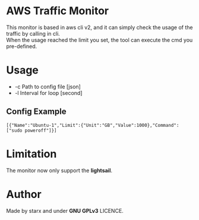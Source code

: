 # AWS Traffic Monitor
This monitor is based in aws cli v2, and it can simply check the usage of the traffic by calling in cli.  
When the usage reached the limit you set, the tool can execute the cmd you pre-defined.

# Usage
- -c Path to config file [json]
- -l Interval for loop [second]

## Config Example
```text
[{"Name":"Ubuntu-1","Limit":{"Unit":"GB","Value":1000},"Command":["sudo poweroff"]}]
```

# Limitation
The monitor now only support the **lightsail**.  

# Author
Made by starx and under **GNU GPLv3** LICENCE.